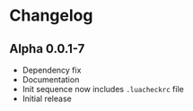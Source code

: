 # Changelog

## Alpha 0.0.1-7

- Dependency fix
- Documentation
- Init sequence now includes `.luacheckrc` file
- Initial release